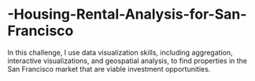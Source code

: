 # -Housing-Rental-Analysis-for-San-Francisco
In this challenge, I use data visualization skills, including aggregation, interactive visualizations, and geospatial analysis, to find properties in the San Francisco market that are viable investment opportunities.
